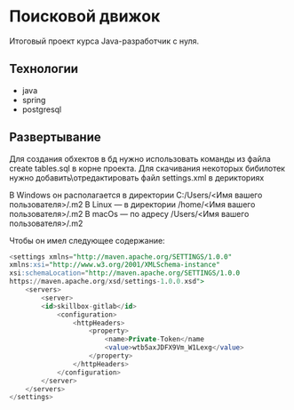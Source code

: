 # Поисковой движок

Итоговый проект курса Java-разработчик с нуля.

## Технологии

- java
- spring
- postgresql

## Развертывание
Для создания обхектов в бд нужно использовать команды из файла create tables.sql в корне проекта.
Для скачивания некоторых бибилотек нужно добавить\отредактировать файл settings.xml в дерикториях

В Windows он располагается в директории
C:/Users/<Имя вашего пользователя>/.m2
В Linux — в директории
/home/<Имя вашего пользователя>/.m2
В macOs — по адресу
/Users/<Имя вашего пользователя>/.m2

Чтобы он имел следующее содержание:

```sql
<settings xmlns="http://maven.apache.org/SETTINGS/1.0.0"
xmlns:xsi="http://www.w3.org/2001/XMLSchema-instance"
xsi:schemaLocation="http://maven.apache.org/SETTINGS/1.0.0
https://maven.apache.org/xsd/settings-1.0.0.xsd">
    <servers>
        <server>
        <id>skillbox-gitlab</id>
            <configuration>
                <httpHeaders>
                    <property>
                        <name>Private-Token</name
                        <value>wtb5axJDFX9Vm_W1Lexg</value>
                    </property>
                </httpHeaders>
            </configuration>
        </server>
    </servers>
</settings>
```


